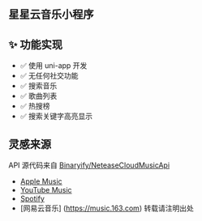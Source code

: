 ## 星星云音乐小程序
## ✨ 功能实现
- ✅ 使用 uni-app 开发
- ✅ 无任何社交功能
- ✅ 搜索音乐
- ✅ 歌曲列表
- ✅ 热搜榜
- ✅ 搜索关键字高亮显示
## 灵感来源
API 源代码来自 [Binaryify/NeteaseCloudMusicApi](https://github.com/Binaryify/NeteaseCloudMusicApi)

- [Apple Music](https://music.apple.com)
- [YouTube Music](https://music.youtube.com)
- [Spotify](https://www.spotify.com)
- [网易云音乐] (https://music.163.com)
转载请注明出处
